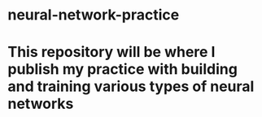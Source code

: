 # neural-network-practice

# This repository will be where I publish my practice with building and training various types of neural networks

